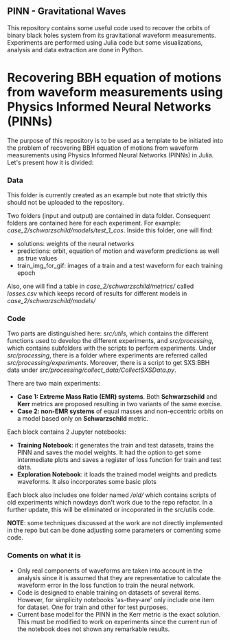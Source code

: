 ## PINN - Gravitational Waves

This repository contains some useful code used to recover the orbits of binary black holes system from its gravitational waveform measurements. Experiments are performed using Julia code but some visualizations, analysis and data extraction are done in Python.
# Recovering BBH equation of motions from waveform measurements using Physics Informed Neural Networks (PINNs)

The purpose of this repository is to be used as a template to be initiated into the problem of recovering BBH equation of motions from waveform measurements using Physics Informed Neural Networks (PINNs) in Julia. Let's present how it is divided:

### Data

This folder is currently created as an example but note that strictly this should not be uploaded to the repository. 

Two folders (input and output) are contained in data folder. Consequent folders are contained here for each experiment. For example: *case_2/schwarzschild/models/test_1_cos*. Inside this folder, one will find:

- solutions: weights of the neural networks
- predictions: orbit, equation of motion and waveform predictions as well as true values
- train_img_for_gif: images of a train and a test waveform for each training epoch

Also, one will find a table in *case_2/schwarzschild/metrics/* called *losses.csv* which keeps record of results for different models in *case_2/schwarzschild/models/*

### Code

Two parts are distinguished here: *src/utils*, which contains the different functions used to develop the different experiments, and *src/processing*, which contains subfolders with the scripts to perform experiments. Under *src/processing*, there is a folder where experiments are referred called *src/processing/experiments*. Moreover, there is a script to get SXS:BBH data under *src/processing/collect_data/CollectSXSData.py*. 

There are two main experiments:

- **Case 1: Extreme Mass Ratio (EMR) systems**. Both **Schwarzschild** and **Kerr** metrics are proposed resulting in two variants of the same execise.
- **Case 2: non-EMR systems** of equal masses and non-eccentric orbits on a model based only on **Schwarzschild** metric.

Each block contains 2 Jupyter notebooks:
- **Training Notebook**: it generates the train and test datasets, trains the PINN and saves the model weights. It had the option to get some intermediate plots and saves a register of loss function for train and test data.
- **Exploration Notebook**: it loads the trained model weights and predicts waveforms. It also incorporates some basic plots

Each block also includes one folder named */old/* which contains scripts of old experiments which nowdays don't work due to the repo refactor. In a further update, this will be eliminated or incoporated in the src/utils code.

**NOTE**: some techniques discussed at the work are not directly implemented in the repo but can be done adjusting some parameters or comenting some code. 


### Coments on what it is

- Only real components of waveforms are taken into account in the analysis since it is assumed that they are representative to calculate the waveform error in the loss function to train the neural network.
- Code is designed to enable training on datasets of several items. However, for simplicity notebooks 'as-they-are' only include one item for dataset. One for train and other for test purposes.
- Current base model for the PINN in the Kerr metric is the exact solution. This must be modified to work on experiments since the current run of the notebook does not shown any remarkable results.
